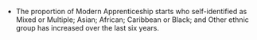 * The proportion of Modern Apprenticeship starts who self-identified as Mixed or Multiple; Asian; African; Caribbean or Black; and Other ethnic group has increased over the last six years.
